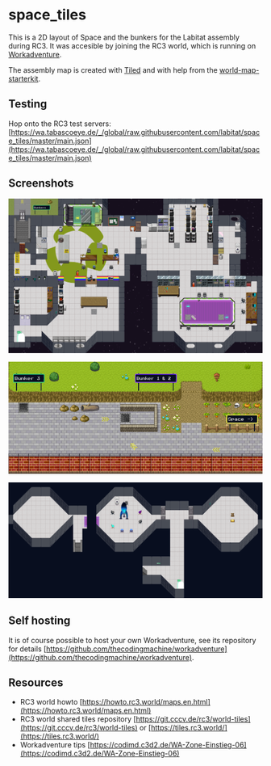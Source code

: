 # space_tiles

This is a 2D layout of Space and the bunkers for the Labitat assembly during RC3. It was accesible by joining the RC3 world, which is running on [Workadventure](https://github.com/thecodingmachine/workadventure).

The assembly map is created with [Tiled](https://www.mapeditor.org/) and with help from the [world-map-starterkit](https://git.cccv.de/rc3/world-map-starterkit).


## Testing

Hop onto the RC3 test servers: [https://wa.tabascoeye.de/_/global/raw.githubusercontent.com/labitat/space_tiles/master/main.json](https://wa.tabascoeye.de/_/global/raw.githubusercontent.com/labitat/space_tiles/master/main.json)

## Screenshots

![Space](images/main.png)

![Bunker garden](images/bunkerGarden.png)

![Bunkers](images/bunker.png)

## Self hosting
It is of course possible to host your own Workadventure, see its repository for details [https://github.com/thecodingmachine/workadventure](https://github.com/thecodingmachine/workadventure).

## Resources

* RC3 world howto [https://howto.rc3.world/maps.en.html](https://howto.rc3.world/maps.en.html)
* RC3 world shared tiles repository [https://git.cccv.de/rc3/world-tiles](https://git.cccv.de/rc3/world-tiles) or [https://tiles.rc3.world/](https://tiles.rc3.world/)
* Workadventure tips [https://codimd.c3d2.de/WA-Zone-Einstieg-06](https://codimd.c3d2.de/WA-Zone-Einstieg-06)

